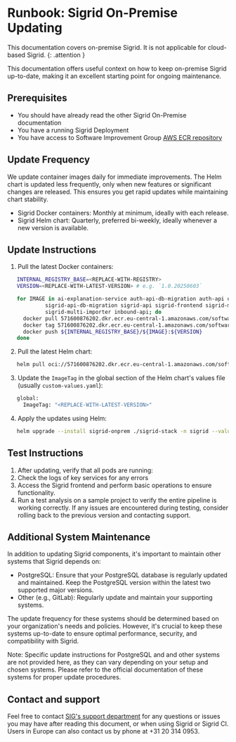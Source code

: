 # Runbook: Sigrid On-Premise Updating

This documentation covers on-premise Sigrid. It is not applicable for cloud-based Sigrid.
{: .attention }

This documentation offers useful context on how to keep on-premise Sigrid up-to-date, making it an excellent starting point for ongoing maintenance.

## Prerequisites

- You should have already read the other Sigrid On-Premise documentation
- You have a running Sigrid Deployment
- You have access to Software Improvement Group [AWS ECR repository](https://571600876202.dkr.ecr.eu-central-1.amazonaws.com/)

## Update Frequency

We update container images daily for immediate improvements. The Helm chart is updated less frequently, only when new features or significant changes are released. This ensures you get rapid updates while maintaining chart stability.

- Sigrid Docker containers: Monthly at minimum, ideally with each release.
- Sigrid Helm chart: Quarterly, preferred bi-weekly, ideally whenever a new version is available.

## Update Instructions

1. Pull the latest Docker containers:
```bash
   INTERNAL_REGISTRY_BASE=<REPLACE-WITH-REGISTRY>
   VERSION=<REPLACE-WITH-LATEST-VERSION> # e.g. `1.0.20250603`

   for IMAGE in ai-explanation-service auth-api-db-migration auth-api quality-model-service \
            sigrid-api-db-migration sigrid-api sigrid-frontend sigrid-multi-analyzer \
            sigrid-multi-importer inbound-api; do
     docker pull 571600876202.dkr.ecr.eu-central-1.amazonaws.com/softwareimprovementgroup/${IMAGE}:${VERSION}
     docker tag 571600876202.dkr.ecr.eu-central-1.amazonaws.com/softwareimprovementgroup/${IMAGE}:${VERSION} ${INTERNAL_REGISTRY_BASE}/softwareimprovementgroup/${IMAGE}:${VERSION}
     docker push ${INTERNAL_REGISTRY_BASE}/${IMAGE}:${VERSION}
   done
```

2. Pull the latest Helm chart:

```bash
   helm pull oci://571600876202.dkr.ecr.eu-central-1.amazonaws.com/softwareimprovementgroup/sigrid-stack --version <latest tag> # e.g. `0.3.51`
```

3. Update the `ImageTag` in the global section of the Helm chart's values file (usually `custom-values.yaml`):

```bash
   global:
     ImageTag: "<REPLACE-WITH-LATEST-VERSION>"
```

4. Apply the updates using Helm:

```bash
   helm upgrade --install sigrid-onprem ./sigrid-stack -n sigrid --values ./sigrid-stack/custom-values.yaml
```

## Test Instructions

1. After updating, verify that all pods are running:
2. Check the logs of key services for any errors
3. Access the Sigrid frontend and perform basic operations to ensure functionality.
4. Run a test analysis on a sample project to verify the entire pipeline is working correctly.
If any issues are encountered during testing, consider rolling back to the previous version and contacting support.

## Additional System Maintenance

In addition to updating Sigrid components, it's important to maintain other systems that Sigrid depends on:

- PostgreSQL: Ensure that your PostgreSQL database is regularly updated and maintained. Keep the PostgreSQL version within the latest two supported major versions.
- Other (e.g., GitLab): Regularly update and maintain your supporting systems.

The update frequency for these systems should be determined based on your organization's needs and policies. However, it's crucial to keep these systems up-to-date to ensure optimal performance, security, and compatibility with Sigrid.

Note: Specific update instructions for PostgreSQL and and other systems are not provided here, as they can vary depending on your setup and chosen systems. Please refer to the official documentation of these systems for proper update procedures.

## Contact and support

Feel free to contact [SIG's support department](mailto:support@softwareimprovementgroup.com) for any questions or issues you may have after reading this document, or when using Sigrid or Sigrid CI. Users in Europe can also contact us by phone at +31 20 314 0953.
